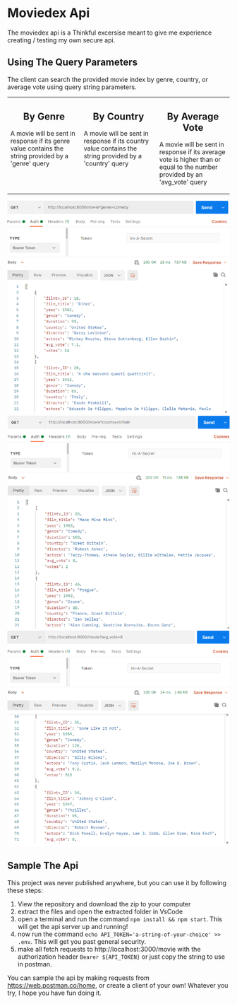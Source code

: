 # Moviedex Api

The moviedex api is a Thinkful excersise meant to give me experience creating / testing my own secure api. 

## Using The Query Parameters
The client can search the provided movie index by genre, country, or average vote using query string parameters. 

<table>
<tr>
<td valign="top" width="33%">
<h2 align="center">By Genre</h2>
<p>A movie will be sent in response if its genre value contains the string provided by a 'genre' query</p>

</td>
<td valign="top" width="34%">
<h2 align="center">By Country</h2>
<p>A movie will be sent in response if its country value contains the string provided by a 'country' query</p>
  
</td>

<td valign="top" width="33%">
<h2 align="center">By Average Vote</h2>
<p>A movie will be sent in response if its average vote is higher than or equal to the number provided by an 'avg_vote' query</p>

</td>
</tr>
</table>

![try the query ?genre=comedy](./images/readme/get-by-genre.png "Try the query ?genre=comedy")
![try the query ?country=britain](./images/readme/get-by-country.png "Try the query ?country=britain")
![try the query ?avg_vote=8](./images/readme/get-by-vote.png "Try the query ?avg_vote=8")
## Sample The Api

This project was never published anywhere, but you can use it by following these steps:

1. View the repository and download the zip to your computer
2. extract the files and open the extracted folder in VsCode
3. open a terminal and run the command `npm install && npm start`. This will get the api server up and running!
4. now run the command `echo API_TOKEN='a-string-of-your-choice' >> .env`. This will get you past general security.
4. make all fetch requests to http://localhost:3000/movie with the authorization header `Bearer ${API_TOKEN}` or just copy the string to use in postman.

You can sample the api by making requests from https://web.postman.co/home, or create a client of your own! Whatever you try, I hope you have fun doing it.
